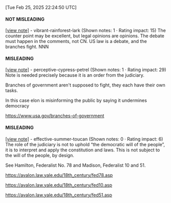 [Tue Feb 25, 2025 22:24:50 UTC] 

#### NOT MISLEADING

[[view note]](https://x.com/i/birdwatch/n/1894554313298469011) - vibrant-rainforest-lark (Shown notes: 1 · Rating impact: 15)
The counter point may be excellent, but legal opinions are opinions. The debate must happen in the comments, not CN. US law is a debate, and the branches fight. NNN

#### MISLEADING

[[view note]](https://x.com/i/birdwatch/n/1894584578280755401) - perceptive-cypress-petrel (Shown notes: 1 · Rating impact: 29)
Note is needed precisely because it is an order from the judiciary.  

Branches of government aren't supposed to fight, they each have their own tasks. 

In this case elon is misinforming the public by saying it undermines democracy

https://www.usa.gov/branches-of-government

#### MISLEADING

[[view note]](https://x.com/i/birdwatch/n/1894523360970969113) - effective-summer-toucan (Shown notes: 0 · Rating impact: 6)
The role of the judiciary is not to uphold “the democratic will of the people”, it is to interpret and apply the constitution and laws. This is not subject to the will of the people, by design. 

See Hamilton, Federalist No. 78 and Madison, Federalist 10 and 51. 

https://avalon.law.yale.edu/18th_century/fed78.asp

https://avalon.law.yale.edu/18th_century/fed10.asp

https://avalon.law.yale.edu/18th_century/fed51.asp
